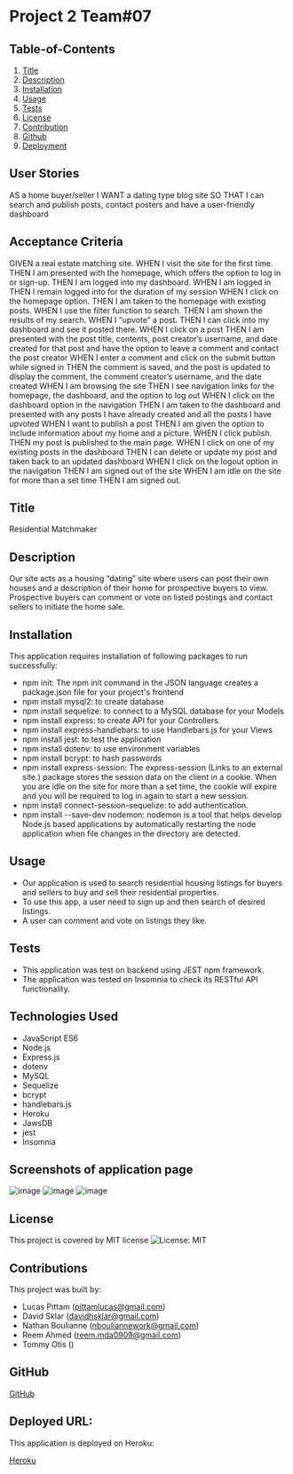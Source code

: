 # Project 2 Team#07  

## Table-of-Contents
  
  1. [Title](#title)
  2. [Description](#description)
  3. [Installation](#Installation)
  4. [Usage](#usage)
  5. [Tests](#tests)
  6. [License](#license)
  7. [Contribution](#contributions)
  8. [Github](#github)
  9. [Deployment](#Deploy)
  
## User Stories

AS a home buyer/seller
I WANT a dating type blog site
SO THAT I can search and publish posts, contact posters and have a user-friendly dashboard


## Acceptance Criteria

GIVEN a real estate matching site.
WHEN I visit the site for the first time.
THEN I am presented with the homepage, which offers the option to log in or sign-up.
THEN I am logged into my dashboard.
WHEN I am logged in
THEN I remain logged into for the duration of my session
WHEN I click on the homepage option.
THEN I am taken to the homepage with existing posts.
WHEN I use the filter function to search.
THEN I am shown the results of my search.
WHEN I “upvote” a post.
THEN I can click into my dashboard and see it posted there.
WHEN I click on a post
THEN I am presented with the post title, contents, post creator’s username, and date created for that post and have the option to leave a comment and contact the post creator
WHEN I enter a comment and click on the submit button while signed in
THEN the comment is saved, and the post is updated to display the comment, the comment creator’s username, and the date created
WHEN I am browsing the site
THEN I see navigation links for the homepage, the dashboard, and the option to log out
WHEN I click on the dashboard option in the navigation
THEN I am taken to the dashboard and presented with any posts I have already created and all the posts I have upvoted
WHEN I want to publish a post
THEN I am given the option to include information about my home and a picture.
WHEN I click publish.
THEN my post is published to the main page.
WHEN I click on one of my existing posts in the dashboard
THEN I can delete or update my post and taken back to an updated dashboard
WHEN I click on the logout option in the navigation
THEN I am signed out of the site
WHEN I am idle on the site for more than a set time
THEN I am signed out.

## Title

Residential Matchmaker

## Description

  Our site acts as a housing “dating” site where users can post their own houses and a description of their home for prospective buyers to view.  Prospective buyers can comment or vote on listed postings and contact sellers to initiate the home sale.

## Installation
  
This application requires installation of following packages to run successfully:
- npm init: The npm init command in the JSON language creates a package.json file for your    project's frontend
-  npm install mysql2: to create database
-  npm install sequelize: to connect to a MySQL database for your Models
- npm install express: to create API for your Controllers.
- npm install express-handlebars: to use Handlebars.js for your Views
- npm install jest: to test the application
- npm install dotenv: to use environment variables
- npm install bcrypt: to hash passwords
- npm install express-session: The express-session (Links to an external site.) package stores the session data on the client in a cookie. When you are idle on the site for more than a set time, the cookie will expire and you will be required to log in again to start a new session.
- npm install connect-session-sequelize: to add authentication.
- npm install --save-dev nodemon: nodemon is a tool that helps develop Node.js based applications by automatically restarting the node application when file changes in the directory are detected.

## Usage

- Our application is used to search residential housing listings for buyers and sellers to buy and sell their residential properties. 
- To use this app, a user need to sign up and then search of desired listings. 
- A user can comment and vote on listings they like.

## Tests

- This application was test on backend using JEST npm framework.
- The application was tested on Insomnia to check its RESTful API functionality.

## Technologies Used

- JavaScript ES6
- Node.js
- Express.js
- dotenv
- MySQL
- Sequelize
- bcrypt
- handlebars.js
- Heroku
- JawsDB
- jest
- Insomnia

## Screenshots of application page

![image](./assets/image.png)
![image](./assets/image%20(1).png)
![image](./assets/image%20(2).png)


## License
  
This project is covered by MIT license ![License: MIT](https://img.shields.io/badge/License-MIT-blueviolet.svg)
    
## Contributions

  This project was built by:
  
  - Lucas Pittam	(pittamlucas@gmail.com)
  - David Sklar	(davidhsklar@gmail.com)
  - Nathan Boulianne	(nbouliannework@gmail.com)
  - Reem Ahmed	(reem.mda0909@gmail.com)
  - Tommy Otis	()

## GitHub

  [GitHub](https://github.com/Group-0007/Project-2-Group-7)

## Deployed URL:

This application is deployed on Heroku:

[Heroku](https://residential-matchmaker.herokuapp.com/)